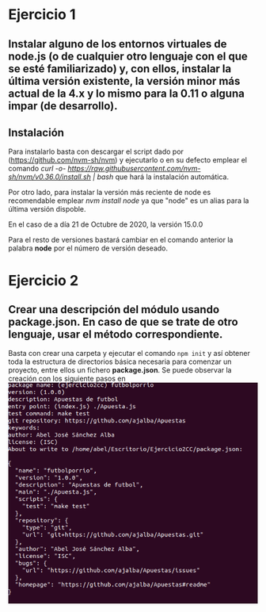 # Ejercicio 1
## Instalar alguno de los entornos virtuales de node.js (o de cualquier otro lenguaje con el que se esté familiarizado) y, con ellos, instalar la última versión existente, la versión minor más actual de la 4.x y lo mismo para la 0.11 o alguna impar (de desarrollo).

## Instalación
Para instalarlo basta con descargar el script  dado por (https://github.com/nvm-sh/nvm) y ejecutarlo o en su defecto emplear el comando *curl -o- https://raw.githubusercontent.com/nvm-sh/nvm/v0.36.0/install.sh | bash* que hará la instalación automática.

Por otro lado, para instalar la versión más reciente de node es recomendable emplear *nvm install node* ya que "node" es un alias para la última versión dispoble.

En el caso de a día 21 de Octubre de 2020, la versión 15.0.0

Para el resto de versiones bastará cambiar en el comando anterior la palabra **node** por el número de versión deseado.

# Ejercicio 2
## Crear una descripción del módulo usando package.json. En caso de que se trate de otro lenguaje, usar el método correspondiente.

Basta con crear una carpeta y ejecutar el comando `npm init` y así obtener toda la estructura de directorios básica necesaria para comenzar un proyecto, entre ellos un fichero **package.json**. Se puede observar la creación con los siguiente pasos en ![la siguiente imagen](./imagenes/capturaEj2.png "pasos para crear el json del ejemplo")